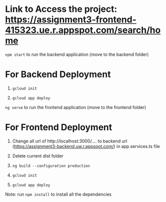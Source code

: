 # Link to Access the project: https://assignment3-frontend-415323.ue.r.appspot.com/search/home

`npm start` to run the backend application (move to the backend folder)

# For Backend Deployment

1. `gcloud init`

2. `gcloud app deploy`

`ng serve` to run the frontend application (move to the frontend folder)

# For Frontend Deployment

1. Change all url of http://localhost:3000/.... to backend url (https://assignment3-backend.uw.r.appspot.com/) in app.services.ts file

2. Delete current dist folder

3. `ng build --configuration production`

4. `gcloud init`

5. `gcloud app deploy`

Note: run `npm install` to install all the dependencies
